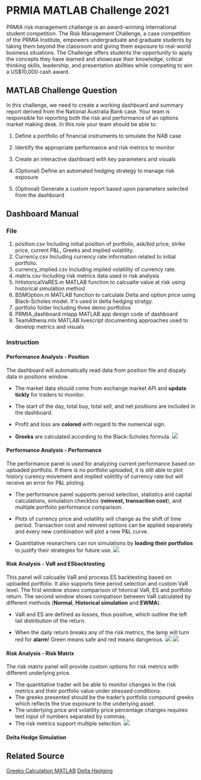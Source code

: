 # PRMIA MATLAB Challenge 2021
PRMIA risk management challenge is an award-winning international student competition. The Risk Management Challenge, a case competition of the PRMIA Institute, empowers undergraduate and graduate students by taking them beyond the classroom and giving them exposure to real-world business situations. The Challenge offers students the opportunity to apply the concepts they have learned and showcase their knowledge, critical thinking skills, leadership, and presentation abilities while competing to win a US$10,000 cash award.
## MATLAB Challenge Question
In this challenge, we need to create a working dashboard and summary report derived from the National Australia Bank case. Your team is responsible for reporting both the risk and performance of an options market making desk. In this role your team should be able to:

1.  Define a portfolio of financial instruments to simulate the NAB case
    
2.  Identify the appropriate performance and risk metrics to monitor
    
3.  Create an interactive dashboard with key parameters and visuals
    
4.  (Optional) Define an automated hedging strategy to manage risk exposure
    
5.  (Optional) Generate a custom report based upon parameters selected from the dashboard

## Dashboard Manual
### File
1. position.csv
Including initial position of portfolio, ask/bid price, strike price, current P&L, Greeks and implied volatility.
2. Currency.csv
Including currency rate information related to initial portfolio.
3. currency_implied.csv
Including implied volatility of currency rate.
4. matrix.csv
Including risk metrics data used in risk analysis
5. hHistoricalVaRES.m
MATLAB function to calcualte value at risk using historical simulation method
6. BSMOption.m
MATLAB function to calculate Delta and option price using Black-Scholes model. It's used in delta hedging stratgy. 
7. portfolio folder
Including three demo portfolios
8. PRMIA_dashboard.mlapp
MATLAB app design code of dashboard
9. TeamAthena.mlx
MATLAB livescript documenting approaches used to develop metrics and visuals
### Instruction
#### Performance Analysis - Position
The dashboard will automatically read data from position file and dispaly data in positions window. 

-   The market data should come from exchange market API and **update tickly** for traders to monitor.
    
-   The start of the day, total buy, total sell, and net positions are included in the dashboard.
    
-   Profit and loss are **colored** with regard to the numerical sign.
    
- **Greeks** are calculated according to the Black-Scholes formula.
**![](https://lh3.googleusercontent.com/k5y6M7IKk68IZJLn0D52wbi_sa0EbfEQzGZMkEUoT2iDF_4Fp6Wd9E3MAlxMRDubgyH1YoLBpCne6IHKGLDFY5kWsehCMwVUd5sucPS0eoRm1EpWYnYbrX-uToWdGIa8)**
#### Performance Analysis - Performance
The performance panel is used for analyzing current performance based on uploaded portfolio. If there is no portfolio uploaded, it is still able to plot history curency movement and implied volitility of currency rate but will receive an error for P&L ploting. 
-   The performance panel supports period selection, statistics and capital calculations, simulation checkbox (**reinvest, transaction cost**), and multiple portfolio performance comparison.
-  Plots of currency price and volatility will change as the  shift of time period. Transaction cost and reinvest options can be applied separately and every new combination will plot a new P&L curve. 
   
- Quantitative researchers can run simulations by **loading their portfolios** to justify their strategies for future use.
**![](https://lh6.googleusercontent.com/zBvYen1A80GLWQNYY0QzH8FdMMKNwGIhUEz-I0dNJPjhWExJvDXLbAIrTSCbMW63qCU_EW763ELMpyZonKj1mhtQOjPuYg5jk5pJPSrdTCagnOlqXDOthWyxaoBEF2XP)**
#### Risk Analysis - VaR and ESbacktesting
This panel will calcualte VaR and process ES backtesting based on uploaded portfolio. It also supports time period selection and custom VaR level. The first window shows comparison of hitorical VaR, ES and portfolio return. The second window shows compatison between VaR calculated by different methods (**Normal**, **Historical simulation** and **EWMA**).


-   VaR and ES are defined as losses, thus positive, which outline the left tail distribution of the return.
    
- When the daily return breaks any of the risk metrics, the lamp will turn red for **alarm**! Green means safe and red  means dangerous.
**![](https://lh5.googleusercontent.com/M4eMIbr0e0tKrMdQt2c40wPCoIrC-Un8fVKiCwLz0rxZQ1dGZZ0hvT_vy8vADGbeMsnlDwMX0Q4ht451-Eyk2CiT4CDWrNNQRLEuZKQSbzfcKp6fkIhtVNAvks1czbQ_)**
**![](https://lh5.googleusercontent.com/74smJjoi1lg-ziTZ3N2NiJ_eboOjlRvl46CEAGr0XTs9lhWxkVJdT1pKirMWOnTF_nNaWNRgUvifxxAv60rFGYorQbC6VJnQ3FZ9dapDyDKQR2xe1Uy54RgE29b8rxkP)**

#### Risk Analysis - Risk Matrix
The risk matrix panel will provide custom options for risk metrics with different underlying price.
-   The quantitative trader will be able to monitor changes in the risk metrics and their portfolio value under stressed conditions.
-   The greeks presented should be the trader’s portfolio compound greeks which reflects the true exposure to the underlying asset.
-   The underlying price and volatility price percentage changes requires text input of numbers separated by commas.
-   The risk metrics support multiple selection.
**![](https://lh4.googleusercontent.com/EExLRohcOIXdhEKbx3Zpx5sW7y2ypEWajRbztUGQm7ITcdOT-6xoiyQkfnIF-BQLzeY7K5NGbXMg_zCMBDLxuE2S79fMC8cLXFrF73Qopv7VoidaOLS2kE_17NbqDsSy)**

#### Delta Hedge Simulation



## Related Source
[Greeks Calculation MATLAB](https://www.mathworks.com/matlabcentral/fileexchange/69544-calcgreeks-calculate-option-greeks-european-black-scholes)
[Delta Hedging](https://nms.kcl.ac.uk/john.armstrong/courses/fm06/book/matlab-chapter6.pdf)
